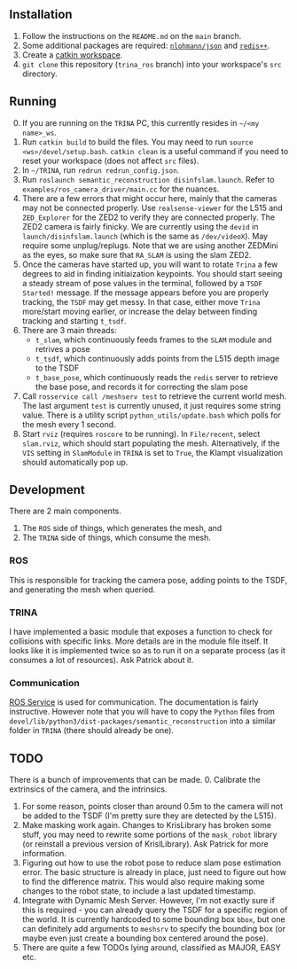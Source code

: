 ## Installation
1. Follow the instructions on the `README.md` on the `main` branch.
2. Some additional packages are required: [`nlohmann/json`](https://github.com/nlohmann/json) and [`redis++`](https://github.com/sewenew/redis-plus-plus).
3. Create a [catkin workspace](http://wiki.ros.org/catkin/Tutorials/create_a_workspace).
4. `git clone` this repository (`trina_ros` branch) into your workspace's `src` directory.

## Running
0. If you are running on the `TRINA` PC, this currently resides in `~/<my name>_ws`.
1. Run `catkin build` to build the files. You may need to run `source <ws>/devel/setup.bash`. `catkin clean` is a useful command if you need to reset your workspace (does not affect `src` files).
2. In `~/TRINA`, run `redrun redrun_config.json`.
2. Run `roslaunch semantic_reconstruction disinfslam.launch`. Refer to `examples/ros_camera_driver/main.cc` for the nuances.
3. There are a few errors that might occur here, mainly that the cameras may not be connected properly. Use `realsense-viewer` for the L515 and `ZED_Explorer` for the ZED2 to verify they are connected properly. The ZED2 camera is fairly finicky. We are currently using the `devid` in `launch/disinfslam.launch` (which is the same as `/dev/videoX`). May require some unplug/replugs. Note that we are using another ZEDMini as the eyes, so make sure that `RA_SLAM` is using the slam ZED2.
4. Once the cameras have started up, you will want to rotate `Trina` a few degrees to aid in finding initiaization keypoints. You should start seeing a steady stream of pose values in the terminal, followed by a `TSDF Started!` message. If the message appears before you are properly tracking, the `TSDF` may get messy. In that case, either move `Trina` more/start moving earlier, or increase the delay between finding tracking and starting `t_tsdf`.
5. There are 3 main threads:
    - `t_slam`, which continuously feeds frames to the `SLAM` module and retrives a pose
    - `t_tsdf`, which continuously adds points from the L515 depth image to the TSDF
    - `t_base_pose`, which continuously reads the `redis` server to retrieve the base pose, and records it for correcting the slam pose
5. Call `rosservice call /meshserv test` to retrieve the current world mesh. The last argument `test` is currently unused, it just requires some string value. There is a utility script `python_utils/update.bash` which polls for the mesh every 1 second.
8. Start `rviz` (requires `roscore` to be running). In `File/recent`, select `slam.rviz`, which should start populating the mesh. Alternatively, if the `VIS` setting in `SlamModule` in `TRINA` is set to `True`, the Klampt visualization should automatically pop up.

## Development
There are 2 main components.
1. The `ROS` side of things, which generates the mesh, and
2. The `TRINA` side of things, which consume the mesh.

### ROS
This is responsible for tracking the camera pose, adding points to the TSDF, and generating the mesh when queried.

### TRINA
I have implemented a basic module that exposes a function to check for collisions with specific links. More details are in the module file itself. It looks like it is implemented twice so as to run it on a separate process (as it consumes a lot of resources). Ask Patrick about it.

### Communication
[ROS Service](http://wiki.ros.org/Services) is used for communication. The documentation is fairly instructive. However note that you will have to copy the `Python` files from `devel/lib/python3/dist-packages/semantic_reconstruction` into a similar folder in `TRINA` (there should already be one).

## TODO
There is a bunch of improvements that can be made.
0. Calibrate the extrinsics of the camera, and the intrinsics.
1. For some reason, points closer than around 0.5m to the camera will not be added to the TSDF (I'm pretty sure they are detected by the L515).
2. Make masking work again. Changes to KrisLibrary has broken some stuff, you may need to rewrite some portions of the `mask_robot` library (or reinstall a previous version of KrislLibrary). Ask Patrick for more information.
2. Figuring out how to use the robot pose to reduce slam pose estimation error. The basic structure is already in place, just need to figure out how to find the difference matrix. This would also require making some changes to the robot state, to include a last updated timestamp.
3. Integrate with Dynamic Mesh Server. However, I'm not exactly sure if this is required - you can already query the TSDF for a specific region of the world. It is currently hardcoded to some bounding box `bbox`, but one can definitely add arguments to `meshsrv` to specify the bounding box (or maybe even just create a bounding box centered around the pose).
4. There are quite a few TODOs lying around, classified as MAJOR, EASY etc.
